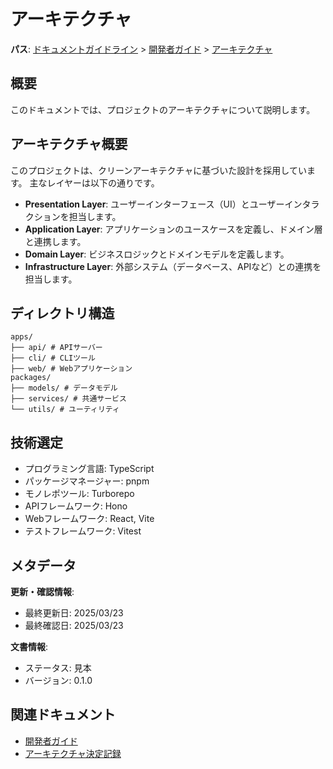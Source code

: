 # アーキテクチャ

**パス**: [ドキュメントガイドライン](../../../README.md) > [開発者ガイド](../README.md) > [アーキテクチャ](./README.md)

## 概要

このドキュメントでは、プロジェクトのアーキテクチャについて説明します。

## アーキテクチャ概要

このプロジェクトは、クリーンアーキテクチャに基づいた設計を採用しています。
主なレイヤーは以下の通りです。

-   **Presentation Layer**: ユーザーインターフェース（UI）とユーザーインタラクションを担当します。
-   **Application Layer**: アプリケーションのユースケースを定義し、ドメイン層と連携します。
-   **Domain Layer**: ビジネスロジックとドメインモデルを定義します。
-   **Infrastructure Layer**: 外部システム（データベース、APIなど）との連携を担当します。

## ディレクトリ構造

```
apps/
├── api/ # APIサーバー
├── cli/ # CLIツール
├── web/ # Webアプリケーション
packages/
├── models/ # データモデル
├── services/ # 共通サービス
└── utils/ # ユーティリティ
```

## 技術選定

-   プログラミング言語: TypeScript
-   パッケージマネージャー: pnpm
-   モノレポツール: Turborepo
-   APIフレームワーク: Hono
-   Webフレームワーク: React, Vite
-   テストフレームワーク: Vitest

## メタデータ

**更新・確認情報**:
- 最終更新日: 2025/03/23
- 最終確認日: 2025/03/23

**文書情報**:
- ステータス: 見本
- バージョン: 0.1.0

## 関連ドキュメント

- [開発者ガイド](../README.md)
- [アーキテクチャ決定記録](./adr/README.md)
